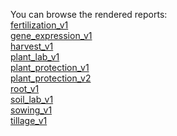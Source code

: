 You can browse the rendered reports:\
[fertilization_v1](https://raabmarie.github.io/long-term_field_experiment_westerfeld/fertilization_v1)\
[gene_expression_v1](https://raabmarie.github.io/long-term_field_experiment_westerfeld/gene_expression_v1)\
[harvest_v1](https://raabmarie.github.io/long-term_field_experiment_westerfeld/harvest_v1)\
[plant_lab_v1](https://raabmarie.github.io/long-term_field_experiment_westerfeld/plant_lab_v1)\
[plant_protection_v1](https://raabmarie.github.io/long-term_field_experiment_westerfeld/plant_protection_v1)\
[plant_protection_v2](https://raabmarie.github.io/long-term_field_experiment_westerfeld/plant_protection_v2)\
[root_v1](https://raabmarie.github.io/long-term_field_experiment_westerfeld/root_v1)\
[soil_lab_v1](https://raabmarie.github.io/long-term_field_experiment_westerfeld/soil_lab_v1)\
[sowing_v1](https://raabmarie.github.io/long-term_field_experiment_westerfeld/sowing_v1)\
[tillage_v1](https://raabmarie.github.io/long-term_field_experiment_westerfeld/tillage_v1)
